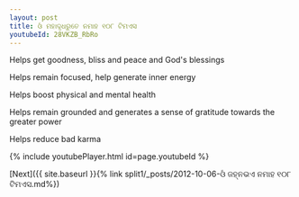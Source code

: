 ```yaml
---
layout: post
title: ଓଁ ମହାଦୃଧରୁତେ ନମାହ ୧୦୮ ଟିମଏସ
youtubeId: 28VKZB_RbRo
---
```

 
 
Helps get goodness, bliss and peace and God's blessings
 
Helps remain focused, help generate inner energy 
 
Helps boost physical and mental health 
 
Helps remain grounded and generates a sense of gratitude towards the greater power 
 
Helps reduce bad karma
 
 
 
 


{% include youtubePlayer.html id=page.youtubeId %}
 
[Next]({{ site.baseurl }}{% link  split1/_posts/2012-10-06-ଓଁ ଜହ୍ନଭଏ ନମାହ ୧୦୮ ଟିମଏସ.md%})
 
